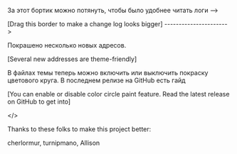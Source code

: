 За этот бортик можно потянуть, чтобы было удобнее читать логи -->

[Drag this border to make a change log looks bigger] ---------------------->

Покрашено несколько новых адресов.

[Several new addresses are theme-friendly]

В файлах темы теперь можно включить или выключить покраску цветового круга. В последнем релизе на GitHub есть гайд

[You can enable or disable color circle paint feature. Read the latest release on GitHub to get into]

</>

Thanks to these folks to make this project better:

cherlormur, turnipmano, Allison